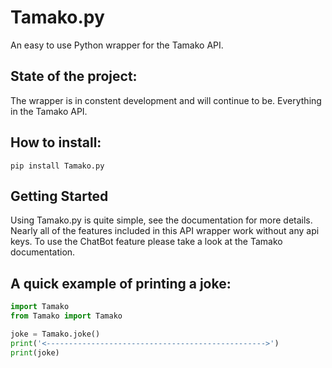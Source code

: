 # Tamako.py
An easy to use Python wrapper for the Tamako API.

## State of the project:
The wrapper is in constent development and will continue to be. Everything in the Tamako API.

## How to install:
```shell
pip install Tamako.py
```

## Getting Started
Using Tamako.py is quite simple, see the documentation for more details. Nearly all of the features included in this API wrapper work without any api keys. To use the ChatBot feature please take a look at the Tamako documentation.

## A quick example of printing a joke:

```py
import Tamako
from Tamako import Tamako

joke = Tamako.joke()
print('<------------------------------------------------->')
print(joke)
```
